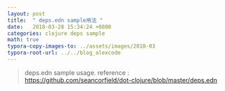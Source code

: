 ```yaml
---
layout: post
title:  " deps.edn sample用法 "
date:   2018-03-28 15:34:24 +0800
categories: clojure deps sample
math: true
typora-copy-images-to: ../assets/images/2018-03
typora-root-url: ../../blog_alexcode
---
```


> deps.edn sample usage. reference : <https://github.com/seancorfield/dot-clojure/blob/master/deps.edn>



<script src="https://gist.github.com/alexwanng/afd140ca1e744086f2bb2e71e81a4fc5.js"></script>






